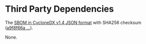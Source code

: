 # Third Party Dependencies

<!--[[[fill sbom_sha256()]]]-->
The [SBOM in CycloneDX v1.4 JSON format](https://git.sr.ht/~sthagen/tallipoika/blob/default/etc/sbom/cdx.json) with SHA256 checksum ([a9f8f66a ...](https://git.sr.ht/~sthagen/tallipoika/blob/default/etc/sbom/cdx.json.sha256 "sha256:a9f8f66a19d6e74e358041a997955bbb3453860d11075faa8c3feed7578375e9")).
<!--[[[end]]] (checksum: 0096d3d1f49880304c9a49e52c059897)-->

None.

